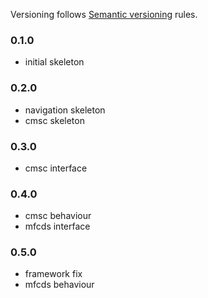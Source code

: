 Versioning follows [Semantic versioning](http://semver.org/) rules.

### 0.1.0

- initial skeleton

### 0.2.0

- navigation skeleton
- cmsc skeleton

### 0.3.0

- cmsc interface

### 0.4.0

- cmsc behaviour
- mfcds interface

### 0.5.0

- framework fix
- mfcds behaviour